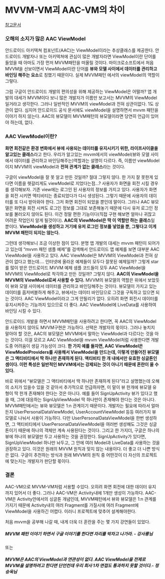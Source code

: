 # MVVM-VM괴 AAC-VM의 차이

[참고문서](https://wooooooak.github.io/android/2019/05/07/aac_viewmodel/)

### 오해의 소지가 많은 AAC ViewModel

안드로이드 아키텍쳐 컴포넌트(AAC)는 ViewModel이라는 추상클래스를 제공한다. 안드로이드 개발자나 또는 아키텍쳐에 관심이 많은 개발자라면 ViewModel이란 단어를 들었을 때 아마도 가장 먼저 MVVM패턴을 떠올릴 것이다. 마이크로소프트에서 처음 MVVM을 선보이면서 ViewModel이란 단어를 **뷰와 모델 사이에서 데이터를 관리하고 바인딩 해주는 요소**로 칭했기 때문이다. 실제 MVVM패턴 에서의 viewModel의 역할이 그렇다.

그럼 구글이 안드로이드 개발의 편의성을 위해 제공하는 ViewModel은 어떨까? 앱 개발의 대세가 MVVM이다 보니 많은 개발자가 이름만 보고서는 MVVM의 ViewModel 일거라고 생각한다. 그러나 일반적인 MVVM의 viewModel과 전혀 상관이없다. 1도 상관이 없다. 심지어 안드로이드 공식 문서에도 viewModel을 설명하면서 mvvm 패턴을 이야기 하지 않는다. AAC의 뷰모델이 MVVM패턴의 뷰모델이라면 당연히 언급이 있어야 하는데, 없다.

### AAC ViewModel이란?

**화면 회전같은 환경 변화에서 뷰에 사용되는 데이터를 유지시키기 위한, 라이프사이클을 알고있는 클래스**라고 한다. 우리가 알고있는 mvvm에서의 viewModel(뷰와 모델 사이에서 데이터를 관리하고 바인딩해주는)역할과는 설명이 다르다. 즉, 이름만 viewModel이지 MVVM의 viewModel과 **전혀 관계가 없는 클래스**라는 것이다.

구글이 viewModel을 잘 못 알고 만든 것일까? 절대 그렇지 않다. 한 가지 잘 못한게 있다면 이름을 헷갈리게도 viewModel로 지었다는점…? 사용자가 화면을 회전 시킬 경우를 생각해보자. 기존 view에는 로그인 된 사용자의 정보를 가지고 있다. 사용자가 화면을 회전 시키면 액티비티는 종료되었다가 다시 생성된다. 그렇기 때문에 사용자의 데이터를 또 다시 받아와야 한다. 그저 화면 회전이 되었을 뿐인데 말이다. 그러나 AAC 뷰모델은 화면을 회전 시켜도 로그인 정보를 그대로 보존해놓기 때문에 다시 유저 로그인 정보를 불러오지 않아도 된다. 이건 정말 편한 기능이다(직접 구현 해보면 얼마나 귀찮고 어려운 작업인지 알게 될것이다). **AAC의 ViewModel은 딱 이 역할만 하는 클래스**일 뿐이다. **ViewModel을 생성하고 거기에 유저 로그인 정보를 넣었을 뿐, 그렇다고 이게 MVVM 패턴이 되지는 않는다.**

그런데 생각해보니 조금 이상한 점이 있다. 분명 앱 개발의 대세는 mvvm 패턴이 되어가고 있는데 “mvvm 패턴 샘플 예제”를 검색해서 안드로이드 앱 예제를 보면 대부분 AAC ViewModel을 사용하고 있다. AAC ViewModel은 MVVM의 ViewModel과 전혀 상관이 없다고 했는데…. 인터넷에 올라온 예제들이 모두다 잘못된 예제일까? 그렇게 star를 많이 받은 안드로이드 MVVM 예제 샘플 코드들이 모두 AAC ViewModel을 MVVM의 ViewModel로 착각하고 만든 것일까? 그렇지 않다. **AAC의 ViewModel을 MVVM의 ViewModel로써 사용할 수 있다.** MVVM의 뷰모델의 역할은 위에서 보았듯이 뷰와 모델 사이에서 데이터를 관리하고 바인딩해주는 것이다. 뷰모델이 가지고 있는 데이터를 옵저버블하게 해주고, 뷰에서는 데이터 바인딩으로 그것을 구독하고 있으면 되는 것이다. AAC ViewModel이라고 그게 안될리가 없다. 오히려 화면 회전시 데이터를 유지시켜주는 기능까지 있으므로 더 좋다. AAC ViewModel에 LiveData를 사용하여 바인딩 시킬 수 있다.

안드로이드 개발을 하면서 MVVM패턴을 사용하려고 한다면, 꼭 AAC의 ViewModel을 사용하지 않아도 MVVM구현은 가능하다. 선택은 개발자의 몫이다. 그러나 놓치지 말아야 할 것은, AAC의 뷰모델은 MVVM에서 말하는 ViewModel과 다르다는 것을 아는 것이다. 이걸 모르고 AAC ViewModel을 mvvm ViewModel처럼 사용한다면 개발 도중 어려움이 생길 가능성이 크다. **한 가지 예를 들자면, AAC ViewModel은 ViewModelProviders를 사용해서 ViewModel을 만드는데, 이렇게 만들어진 뷰모델은 그 액티비티에서 딱 하나만 존재하게 된다. 액티비티 한 개 내에서만 유효한 싱글톤인 셈이다. 이런 특성은 일반적인 MVVM에서는 강제되는 것이 아니기 때문에 혼란이 올 수 있다.**

바로 위에서 “뷰모델은 그 액티비티에서 딱 하나만 존재하게 된다”라고 설명했는데 오해의 소지가 있을수 있을 것 같아서 추가적으로 언급하자면, 이 말이 뷰 한개에 뷰모델 유형이 딱 한개 존재해야 한다는 것은 아니다. 예를 들어 SignUpActivity 뷰가 있다고 했을 때, 그에 대응하는 SignUpViewModel 딱 하나만이 존재해야 한다는 것은 아니다. MVVM패턴에서는 뷰와 뷰모델은 1:n 관계이기 때문이다. 개발자는 필요에 따라서 얼마든지 UserPersonalDataViewModel, UserAccountViewModel 등등 여러가지 뷰모델로 나눠서 사용이 가능하다. 다만 UserPersonalDataViewModel을 한번 생성하면, 그 액티비티에서 UserPersonalDataViewModel을 여러번 생성해도 그것은 싱글톤이기 때문에 하나의 객체만 계속 사용된다는 것이다. 그리고 한 가지더, 구글은 하나의 뷰에 하나의 뷰모델만 두고 사용하는 것을 권장한다. SignUpActivity가 있다면, SignUpViewModel 하나만 놔두고, 그 안에 여러 Model과 LiveData를 사용하는 것을 권장하고 있다. 이것은 원래의 MVVM 원칙과 맞지 않는 내용이다. 더 좋고 더 나쁜 방식은 없다. 구글이 추천하는 방식과 원래 MVVM의 원칙 중 어떤것이 더 자신의 프로젝트에 맞는지는 개발자가 판단할 몫이다.

### 결론

AAC-VM으로 MVVM-VM처럼 서용할 수있다. 오히려 화면 회전에 대한 데이터 유지까지 있어서 더 좋다.
그러나 AAC-VM은 Activity내에 1개만 생성이 가능하다. AAC-VM은 Activity안에서의 싱글톤 개념인데, MVVM패턴에서 뷰와 뷰모델은 1:n 관계를 가지기 때문에 Activity내의 여러 Fragment를 가질시에 여러 Fragment에 ViewModel을 사용하긴 어렵다. 이러니 프로젝트에 맞추어 설계해야한다.

처음 mvvm을 공부해 나갈 때, 내게 더욱 더 혼란을 주는 몇 가지 강연들이 있었다.

##### *MVVM 패턴 이야기 하면서 구글 이야기를 한다면 자리를 박차고 나가라. - 강사룡님*

또는

##### *MVVM은 AAC의 ViewModel과 연관성이 없다. AAC ViewModel을 전제로 MVVM을 설명하려고 한다면 단언컨데 우리 회사 1차 면접도 통과하지 못할 것이다.- 정승욱님*


